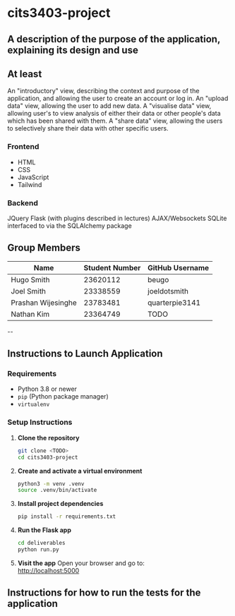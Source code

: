 # cits3403-project


## A description of the purpose of the application, explaining its design and use

## At least
An "introductory" view, describing the context and purpose of the application, and allowing the user to create an account or log in.
An "upload data" view, allowing the user to add new data.
A "visualise data" view, allowing user's to view analysis of either their data or other people's data which has been shared with them.
A "share data" view, allowing the users to selectively share their data with other specific users.

### Frontend
- HTML
- CSS
- JavaScript
- Tailwind 

### Backend 
JQuery
Flask (with plugins described in lectures)
AJAX/Websockets
SQLite interfaced to via the SQLAlchemy package

## Group Members
| Name               | Student Number | GitHub Username   |
|--------------------|----------------|--------------------|
| Hugo Smith         | 23620112       | beugo              |
| Joel Smith         | 23338559       | joeldotsmith       |
| Prashan Wijesinghe | 23783481       | quarterpie3141     |
| Nathan Kim         | 23364749       | TODO               |

--

## Instructions to Launch Application
### Requirements

- Python 3.8 or newer
- `pip` (Python package manager)
- `virtualenv`

### Setup Instructions

1. **Clone the repository**
   ```bash
   git clone <TODO>
   cd cits3403-project
   ```

2. **Create and activate a virtual environment**
   ```bash
   python3 -m venv .venv
   source .venv/bin/activate
   ```

3. **Install project dependencies**
   ```bash
   pip install -r requirements.txt
   ```

4. **Run the Flask app**
   ```bash
   cd deliverables
   python run.py
   ```

5. **Visit the app**
   Open your browser and go to:  
   [http://localhost:5000](http://localhost:5000)

## Instructions for how to run the tests for the application
